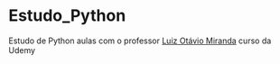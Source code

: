 # Estudo_Python

Estudo de Python aulas com o professor [Luiz Otávio Miranda](https://www.udemy.com/user/luiz-otavio-miranda/) curso da Udemy


